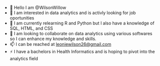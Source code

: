 - 👋 Hello I am @WilsonWillow
- 👀 I am interested in data analytics and is activly looking for job oportunities
- 🌱 I am currently relearning R and Python but I also have a knowledge of SQL, HTML, and CSS
- 💞️ I am looking to collaborate on data analytics using various softwares so I can enhance my knowledge and skills.
- 📫 I can be reached at leoniewilson26@gmail.com
- ⚡ I have a bachelors in Health Informatics and is hoping to pivot into the analytics field

<!---
WilsonWillow/WilsonWillow is a ✨ special ✨ repository because its `README.md` (this file) appears on your GitHub profile.
You can click the Preview link to take a look at your changes.
--->
